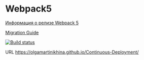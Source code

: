 # Webpack5

[Информация о релизе Webpack 5](https://webpack.js.org/blog/2020-10-10-webpack-5-release/)

[Migration Guide](https://webpack.js.org/migrate/5/)

[![Build status](https://ci.appveyor.com/api/projects/status/9o8hhkgaii453l1v?svg=true)](https://ci.appveyor.com/project/OlgaMartinikhina/continuous-deployment)

URL https://olgamartinikhina.github.io/Continuous-Deployment/
